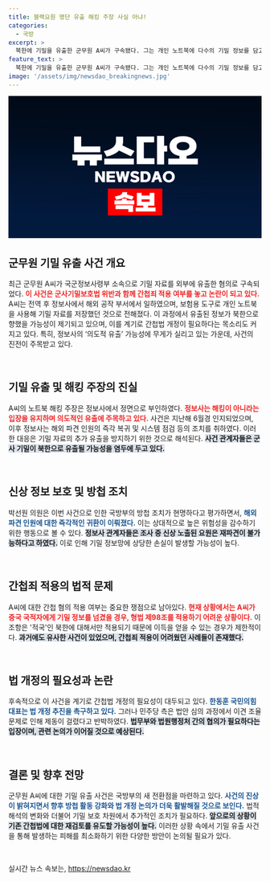 ```yaml
---
title: 블랙요원 명단 유출 해킹 주장 사실 아냐!
categories:
  - 국방
excerpt: >
  북한에 기밀을 유출한 군무원 A씨가 구속됐다. 그는 개인 노트북에 다수의 기밀 정보를 담고, 중국 동포에게 전달한 혐의를 받고 있다. 법적 간첩죄 적용 여부가 주목받으며, 여야 간첩법 개정 논란이 가열되고 있다!
feature_text: >
  북한에 기밀을 유출한 군무원 A씨가 구속됐다. 그는 개인 노트북에 다수의 기밀 정보를 담고, 중국 동포에게 전달한 혐의를 받고 있다. 법적 간첩죄 적용 여부가 주목받으며, 여야 간첩법 개정 논란이 가열되고 있다!
image: '/assets/img/newsdao_breakingnews.jpg'
---
```


<p><img src="/assets/img/newsdao_breakingnews.jpg" alt="implanttips 속보" /></p>

<h2 data-ke-size="size26">군무원 기밀 유출 사건 개요</h2>

<p data-ke-size="size16">최근 군무원 A씨가 국군정보사령부 소속으로 기밀 자료를 외부에 유출한 혐의로 구속되었다. <b><span style="color: #ee2323;">이 사건은 군사기밀보호법 위반과 함께 간첩죄 적용 여부를 놓고 논란이 되고 있다.</span></b> A씨는 전역 후 정보사에서 해외 공작 부서에서 일하였으며, 보험용 도구로 개인 노트북을 사용해 기밀 자료를 저장했던 것으로 전해졌다. 이 과정에서 유출된 정보가 북한으로 향했을 가능성이 제기되고 있으며, 이를 계기로 간첩법 개정이 필요하다는 목소리도 커지고 있다. 특히, 정보사의 ‘의도적 유출’ 가능성에 무게가 실리고 있는 가운데, 사건의 진전이 주목받고 있다.</p>

<p data-ke-size="size16">&nbsp;</p>

<h2 data-ke-size="size26">기밀 유출 및 해킹 주장의 진실</h2>

<p data-ke-size="size16">A씨의 노트북 해킹 주장은 정보사에서 정면으로 부인하였다. <b><span style="color: #ee2323;">정보사는 해킹이 아니라는 입장을 유지하며 의도적인 유출에 주목하고 있다.</span></b> 사건은 지난해 6월경 인지되었으며, 이후 정보사는 해외 파견 인원의 즉각 복귀 및 시스템 점검 등의 조치를 취하였다. 이러한 대응은 기밀 자료의 추가 유출을 방지하기 위한 것으로 해석된다. <b><span style="background-color: #21538527;">사건 관계자들은 군사 기밀이 북한으로 유출될 가능성을 염두에 두고 있다.</span></b></p>

<p data-ke-size="size16">&nbsp;</p>

<h2 data-ke-size="size26">신상 정보 보호 및 방첩 조치</h2>

<p data-ke-size="size16">박선원 의원은 이번 사건으로 인한 국방부의 방첩 조치가 현명하다고 평가하면서, <b><span style="color: #1a5490;">해외 파견 인원에 대한 즉각적인 귀환이 이뤄졌다.</span></b> 이는 상대적으로 높은 위험성을 감수하기 위한 행동으로 볼 수 있다. <b><span style="background-color: #21538527;">정보사 관계자들은 조사 중 신상 노출된 요원은 재파견이 불가능하다고 하였다.</span></b> 이로 인해 기밀 정보망에 상당한 손실이 발생할 가능성이 높다.</p>

<p data-ke-size="size16">&nbsp;</p>

<h2 data-ke-size="size26">간첩죄 적용의 법적 문제</h2>

<p data-ke-size="size16">A씨에 대한 간첩 혐의 적용 여부는 중요한 쟁점으로 남아있다. <b><span style="color: #ee2323;">현재 상황에서는 A씨가 중국 국적자에게 기밀 정보를 넘겼을 경우, 형법 제98조를 적용하기 어려운 상황이다.</span></b> 이 조항은 '적국'인 북한에 대해서만 적용되기 때문에 이득을 얻을 수 있는 경우가 제한적이다. <b><span style="background-color: #21538527;">과거에도 유사한 사건이 있었으며, 간첩죄 적용이 어려웠던 사례들이 존재했다.</span></b></p>

<p data-ke-size="size16">&nbsp;</p>

<h2 data-ke-size="size26">법 개정의 필요성과 논란</h2>

<p data-ke-size="size16">후속적으로 이 사건을 계기로 간첩법 개정의 필요성이 대두되고 있다. <b><span style="color: #1a5490;">한동훈 국민의힘 대표는 법 개정 추진을 촉구하고 있다.</span></b> 그러나 민주당 측은 법안 심의 과정에서 이견 조율 문제로 인해 제동이 걸렸다고 반박하였다. <b><span style="background-color: #21538527;">법무부와 법원행정처 간의 협의가 필요하다는 입장이며, 관련 논의가 이어질 것으로 예상된다.</span></b></p>

<p data-ke-size="size16">&nbsp;</p>

<h2 data-ke-size="size26">결론 및 향후 전망</h2>

<p data-ke-size="size16">군무원 A씨에 대한 기밀 유출 사건은 국방부의 새 전환점을 마련하고 있다. <b><span style="color: #1a5490;">사건의 진상이 밝혀지면서 향후 방첩 활동 강화와 법 개정 논의가 더욱 활발해질 것으로 보인다.</span></b> 법적 해석의 변화와 더불어 기밀 보호 차원에서 추가적인 조치가 필요하다. <b><span style="background-color: #21538527;">앞으로의 상황이 기존 간첩법에 대한 재검토를 유도할 가능성이 높다.</span></b> 이러한 상황 속에서 기밀 유출 사건을 통해 발생하는 피해를 최소화하기 위한 다양한 방안이 논의될 필요가 있다.</p>

<p data-ke-size="size16">&nbsp;</p>
실시간 뉴스 속보는, <a href="https://newsdao.kr" rel="dofollow">https://newsdao.kr</a>


